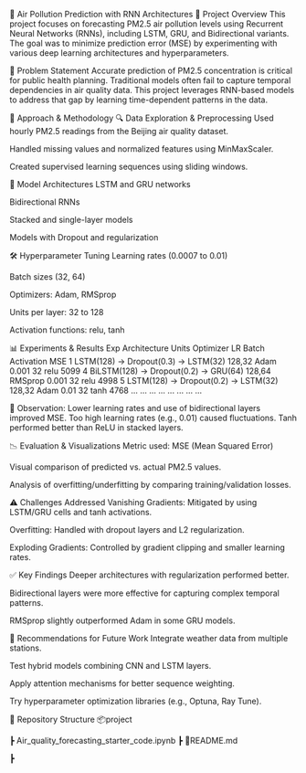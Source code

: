 🧠 Air Pollution Prediction with RNN Architectures
📌 Project Overview
This project focuses on forecasting PM2.5 air pollution levels using Recurrent Neural Networks (RNNs), including LSTM, GRU, and Bidirectional variants. The goal was to minimize prediction error (MSE) by experimenting with various deep learning architectures and hyperparameters.

🎯 Problem Statement
Accurate prediction of PM2.5 concentration is critical for public health planning. Traditional models often fail to capture temporal dependencies in air quality data. This project leverages RNN-based models to address that gap by learning time-dependent patterns in the data.

🧪 Approach & Methodology
🔍 Data Exploration & Preprocessing
Used hourly PM2.5 readings from the Beijing air quality dataset.

Handled missing values and normalized features using MinMaxScaler.

Created supervised learning sequences using sliding windows.

🤖 Model Architectures
LSTM and GRU networks

Bidirectional RNNs

Stacked and single-layer models

Models with Dropout and regularization

🛠️ Hyperparameter Tuning
Learning rates (0.0007 to 0.01)

Batch sizes (32, 64)

Optimizers: Adam, RMSprop

Units per layer: 32 to 128

Activation functions: relu, tanh

📊 Experiments & Results
Exp	Architecture	Units	Optimizer	LR	Batch	Activation	MSE
1	LSTM(128) → Dropout(0.3) → LSTM(32)	128,32	Adam	0.001	32	relu	5099
4	BiLSTM(128) → Dropout(0.2) → GRU(64)	128,64	RMSprop	0.001	32	relu	4998
5	LSTM(128) → Dropout(0.2) → LSTM(32)	128,32	Adam	0.01	32	tanh	4768
...	...	...	...	...	...	...	...

🧠 Observation: Lower learning rates and use of bidirectional layers improved MSE. Too high learning rates (e.g., 0.01) caused fluctuations. Tanh performed better than ReLU in stacked layers.

📉 Evaluation & Visualizations
Metric used: MSE (Mean Squared Error)

Visual comparison of predicted vs. actual PM2.5 values.

Analysis of overfitting/underfitting by comparing training/validation losses.


⚠️ Challenges Addressed
Vanishing Gradients: Mitigated by using LSTM/GRU cells and tanh activations.

Overfitting: Handled with dropout layers and L2 regularization.

Exploding Gradients: Controlled by gradient clipping and smaller learning rates.

✅ Key Findings
Deeper architectures with regularization performed better.

Bidirectional layers were more effective for capturing complex temporal patterns.

RMSprop slightly outperformed Adam in some GRU models.

🔁 Recommendations for Future Work
Integrate weather data from multiple stations.

Test hybrid models combining CNN and LSTM layers.

Apply attention mechanisms for better sequence weighting.

Try hyperparameter optimization libraries (e.g., Optuna, Ray Tune).

📂 Repository Structure
📦project

 ┣ Air_quality_forecasting_starter_code.ipynb
 ┣ 📄README.md 

 ┣

